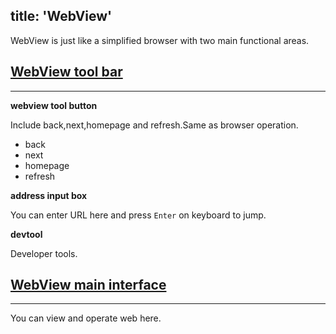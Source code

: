 title: 'WebView'
---

WebView is just like a simplified browser with two main functional areas.
<br>

## [WebView tool bar](/docs/webview/toolbar.html)
---
**webview tool button** 

Include back,next,homepage and refresh.Same as browser operation.
- back
- next
- homepage
- refresh

**address input box**

You can enter URL here and press `Enter` on keyboard to jump. 

**devtool**

Developer tools.
<br>

## [WebView main interface]()
---
You can view and operate web here.